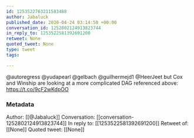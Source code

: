 ```yaml
---
id: 1253522763211583488
author: Jabaluck
published_date: 2020-04-24 03:14:50 +00:00
conversation_id: 1252802124913823744
in_reply_to: 1253522581392691200
retweet: None
quoted_tweet: None
type: tweet
tags:

---
```


@autoregress @yudapearl @gelbach @guilhermejd1 @HeerJeet but Cox and Winship are looking at a more complicated DAG referenced above: https://t.co/9cF2wKdpOO

### Metadata

Author: [[@Jabaluck]]
Conversation: [[conversation-1252802124913823744]]
In reply to: [[1253522581392691200]]
Retweet of: [[None]]
Quoted tweet: [[None]]
